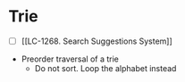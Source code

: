 # Trie
- [ ] [[LC-1268. Search Suggestions System]]
- Preorder traversal of a trie
	- Do not sort. Loop the alphabet instead
